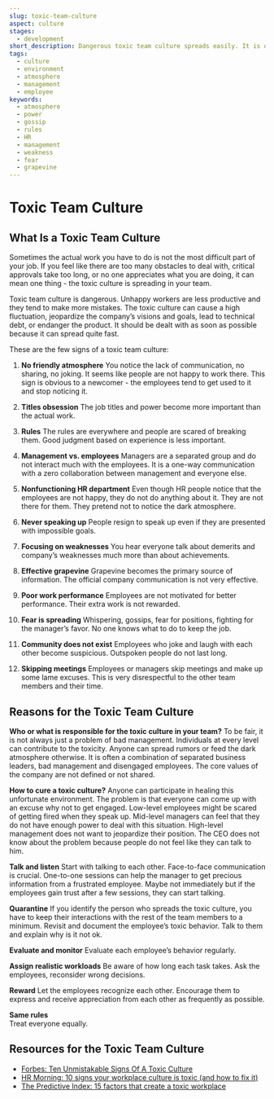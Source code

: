 ```yaml
---
slug: toxic-team-culture
aspect: culture
stages:
  - development
short_description: Dangerous toxic team culture spreads easily. It is often started by a combination of bad management and disinvolved employees. It is crucial to deal with it as soon as possible.
tags:
  - culture
  - environment
  - atmosphere
  - management
  - employee
keywords:
  - atmosphere
  - power
  - gossip
  - rules
  - HR
  - management
  - weakness
  - fear
  - grapevine
---
```


# Toxic Team Culture

## What Is a Toxic Team Culture

Sometimes the actual work you have to do is not the most difficult part of your job. If you feel like there are too many obstacles to deal with, critical approvals take too long, or no one appreciates what you are doing, it can mean one thing - the toxic culture is spreading in your team.

Toxic team culture is dangerous. Unhappy workers are less productive and they tend to make more mistakes. The toxic culture can cause a high fluctuation, jeopardize the company’s visions and goals, lead to technical debt, or endanger the product. It should be dealt with as soon as possible because it can spread quite fast.

These are the few signs of a toxic team culture:

1. **No friendly atmosphere**
   You notice the lack of communication, no sharing, no joking. It seems like people are not happy to work there. This sign is obvious to a newcomer - the employees tend to get used to it and stop noticing it.

2. **Titles obsession**
   The job titles and power become more important than the actual work.

3. **Rules**
   The rules are everywhere and people are scared of breaking them. Good judgment based on experience is less important.

4. **Management vs. employees**
   Managers are a separated group and do not interact much with the employees. It is a one-way communication with a zero collaboration between management and everyone else.

5. **Nonfunctioning HR department**
   Even though HR people notice that the employees are not happy, they do not do anything about it. They are not there for them. They pretend not to notice the dark atmosphere.

6. **Never speaking up**
   People resign to speak up even if they are presented with impossible goals.

7. **Focusing on weaknesses**
   You hear everyone talk about demerits and company’s weaknesses much more than about achievements.

8. **Effective grapevine**
   Grapevine becomes the primary source of information. The official company communication is not very effective.

9. **Poor work performance**
   Employees are not motivated for better performance. Their extra work is not rewarded.

10. **Fear is spreading**
    Whispering, gossips, fear for positions, fighting for the manager’s favor. No one knows what to do to keep the job.

11. **Community does not exist**
    Employees who joke and laugh with each other become suspicious. Outspoken people do not last long.

12. **Skipping meetings**
    Employees or managers skip meetings and make up some lame excuses. This is very disrespectful to the other team members and their time.

## Reasons for the Toxic Team Culture

**Who or what is responsible for the toxic culture in your team?**
To be fair, it is not always just a problem of bad management. Individuals at every level can contribute to the toxicity. Anyone can spread rumors or feed the dark atmosphere otherwise. It is often a combination of separated business leaders, bad management and disengaged employees. The core values of the company are not defined or not shared.

**How to cure a toxic culture?**
Anyone can participate in healing this unfortunate environment. The problem is that everyone can come up with an excuse why not to get engaged. Low-level employees might be scared of getting fired when they speak up. Mid-level managers can feel that they do not have enough power to deal with this situation. High-level management does not want to jeopardize their position. The CEO does not know about the problem because people do not feel like they can talk to him.

**Talk and listen**
Start with talking to each other. Face-to-face communication is crucial. One-to-one sessions can help the manager to get precious information from a frustrated employee. Maybe not immediately but if the employees gain trust after a few sessions, they can start talking.

**Quarantine**
If you identify the person who spreads the toxic culture, you have to keep their interactions with the rest of the team members to a minimum. Revisit and document the employee’s toxic behavior. Talk to them and explain why is it not ok.

**Evaluate and monitor**
Evaluate each employee’s behavior regularly.

**Assign realistic workloads**
Be aware of how long each task takes. Ask the employees, reconsider wrong decisions.

**Reward**
Let the employees recognize each other. Encourage them to express and receive appreciation from each other as frequently as possible.

**Same rules**  
 Treat everyone equally.

## Resources for the Toxic Team Culture

- [Forbes: Ten Unmistakable Signs Of A Toxic Culture](https://www.forbes.com/sites/lizryan/2016/10/19/ten-unmistakable-signs-of-a-toxic-culture/#74cc1103115f)
- [HR Morning: 10 signs your workplace culture is toxic (and how to fix it)](https://www.hrmorning.com/news/10-signs-your-workplace-culture-is-toxic-and-how-to-fix-it/)
- [The Predictive Index: 15 factors that create a toxic workplace](https://www.predictiveindex.com/blog/15-factors-that-create-a-toxic-workplace/)
